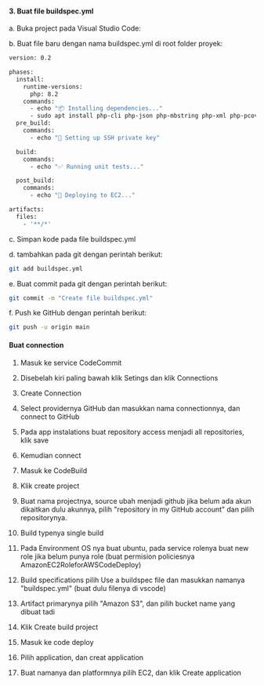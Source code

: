 
#### 3. **Buat file buildspec.yml**
a. Buka project pada Visual Studio Code:

b. Buat file baru dengan nama buildspec.yml di root folder proyek:

```bash
version: 0.2

phases:
  install:
    runtime-versions:
      php: 8.2
    commands:
      - echo "📦 Installing dependencies..."
      - sudo apt install php-cli php-json php-mbstring php-xml php-pcov php-xdebug
  pre_build:
    commands:
      - echo "🔐 Setting up SSH private key"

  build:
    commands:
      - echo "✅ Running unit tests..."

  post_build:
    commands:
      - echo "🚀 Deploying to EC2..."

artifacts:
  files:
    - '**/*'
```

c. Simpan kode pada file buildspec.yml

d. tambahkan pada git dengan perintah berikut:
```bash
git add buildspec.yml
```

e. Buat commit pada git dengan perintah berikut:
```bash
git commit -m "Create file buildspec.yml"
```

f. Push ke GitHub dengan perintah berikut:
```bash
git push -u origin main
```

#### Buat connection

1. Masuk ke service CodeCommit

2. Disebelah kiri paling bawah klik Setings dan klik Connections

3. Create Connection

4. Select providernya GitHub dan masukkan nama connectionnya, dan connect to GitHub

5. Pada app instalations buat repository access menjadi all repositories, klik save

6. Kemudian connect

7. Masuk ke CodeBuild

8. Klik create project

9. Buat nama projectnya, source ubah menjadi github jika belum ada akun dikaitkan dulu akunnya, pilih "repository in my GitHub account" dan pilih repositorynya.

10. Build typenya single build

11. Pada Environment OS nya buat ubuntu, pada service rolenya buat new role jika belum punya role (buat permision policiesnya AmazonEC2RoleforAWSCodeDeploy)

12. Build specifications pilih Use a buildspec file dan masukkan namanya "buildspec.yml" (buat dulu filenya di vscode)

13. Artifact primarynya pilih "Amazon S3", dan pilih bucket name yang dibuat tadi

14. Klik Create build project

15. Masuk ke code deploy

16. Pilih application, dan creat application

17. Buat namanya dan platformnya pilih EC2, dan klik Create application
